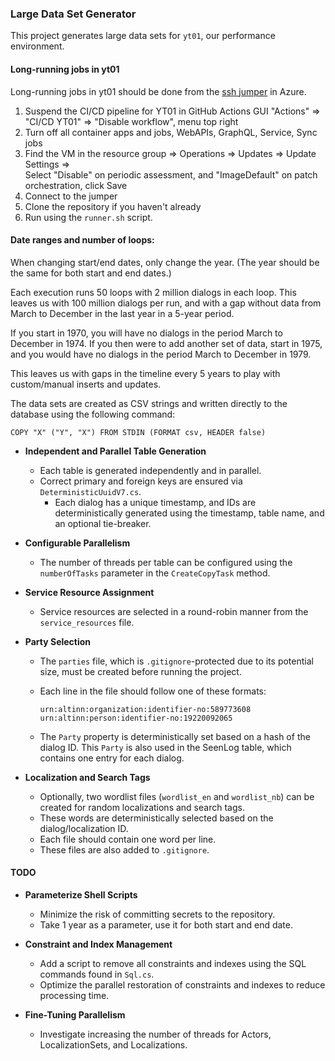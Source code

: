 ### Large Data Set Generator

This project generates large data sets for `yt01`, our performance environment.


#### Long-running jobs in yt01
Long-running jobs in yt01 should be done from the [ssh jumper](../../scripts/database-forwarder/README.md) in Azure.

1. Suspend the CI/CD pipeline for YT01 in GitHub Actions GUI
   "Actions" => "CI/CD YT01" => "Disable workflow", menu top right
2. Turn off all container apps and jobs, WebAPIs, GraphQL, Service, Sync jobs
3. Find the VM in the resource group => Operations => Updates => Update Settings =>  
   Select "Disable" on periodic assessment, and "ImageDefault" on patch orchestration, click Save
4. Connect to the jumper
5. Clone the repository if you haven't already
6. Run using the `runner.sh` script. 

#### Date ranges and number of loops:  
When changing start/end dates, only change the year. (The year should be the same for both start and end dates.)

Each execution runs 50 loops with 2 million dialogs in each loop. This leaves us with 100 million dialogs per run, and with a gap without data from March to December in the last year in a 5-year period.  

If you start in 1970, you will have no dialogs in the period March to December in 1974.
If you then were to add another set of data, start in 1975, and you would have no dialogs in the period March to December in 1979.

This leaves us with gaps in the timeline every 5 years to play with custom/manual inserts and updates.


The data sets are created as CSV strings and written directly to the database using the following command:
```
COPY "X" ("Y", "X") FROM STDIN (FORMAT csv, HEADER false)
```

* **Independent and Parallel Table Generation**
    - Each table is generated independently and in parallel.
    - Correct primary and foreign keys are ensured via `DeterministicUuidV7.cs`.
        - Each dialog has a unique timestamp, and IDs are deterministically generated using the timestamp, table name, and an optional tie-breaker.


* **Configurable Parallelism**
    - The number of threads per table can be configured using the `numberOfTasks` parameter in the `CreateCopyTask` method.


* **Service Resource Assignment**
    - Service resources are selected in a round-robin manner from the `service_resources` file.


* **Party Selection**
    - The `parties` file, which is `.gitignore`-protected due to its potential size, must be created before running the project.
    - Each line in the file should follow one of these formats:

      ```
      urn:altinn:organization:identifier-no:589773608
      urn:altinn:person:identifier-no:19220092065
      ```
    - The `Party` property is deterministically set based on a hash of the dialog ID. This `Party` is also used in the SeenLog table, which contains one entry for each dialog.


* **Localization and Search Tags**
    - Optionally, two wordlist files (`wordlist_en` and `wordlist_nb`) can be created for random localizations and search tags.
    - These words are deterministically selected based on the dialog/localization ID.
    - Each file should contain one word per line.
    - These files are also added to `.gitignore`.

#### TODO

- **Parameterize Shell Scripts**
    - Minimize the risk of committing secrets to the repository.
    - Take 1 year as a parameter, use it for both start and end date.

- **Constraint and Index Management**
    - Add a script to remove all constraints and indexes using the SQL commands found in `Sql.cs`.
    - Optimize the parallel restoration of constraints and indexes to reduce processing time.

- **Fine-Tuning Parallelism**
    - Investigate increasing the number of threads for Actors, LocalizationSets, and Localizations.
